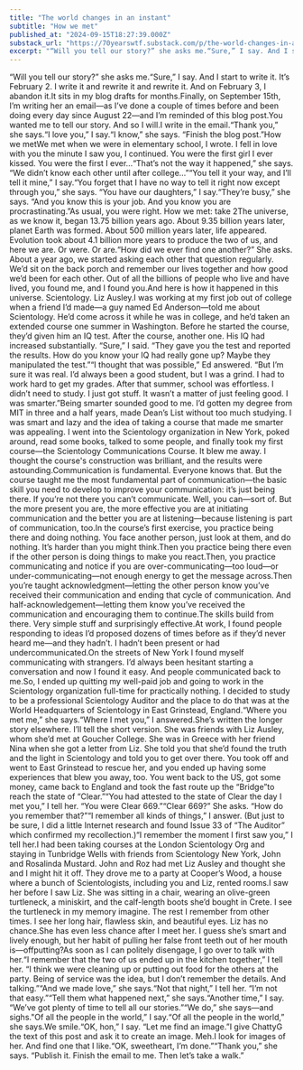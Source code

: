 ```yaml
---
title: "The world changes in an instant"
subtitle: "How we met"
published_at: "2024-09-15T18:27:39.000Z"
substack_url: "https://70yearswtf.substack.com/p/the-world-changes-in-an-instant"
excerpt: "“Will you tell our story?” she asks me.“Sure,” I say. And I start to write it. It’s February 2. I write it and rewrite it and rewrite it. And on February 3, I abandon it."
---
```

“Will you tell our story?” she asks me.“Sure,” I say. And I start to write it. It’s February 2. I write it and rewrite it and rewrite it. And on February 3, I abandon it.It sits in my blog drafts for months.Finally, on September 15th, I’m writing her an email—as I’ve done a couple of times before and been doing every day since August 22—and I’m reminded of this blog post.You wanted me to tell our story. And so I will.I write in the email.“Thank you,” she says.“I love you,” I say.“I know,” she says. “Finish the blog post.”How we metWe met when we were in elementary school, I wrote. I fell in love with you the minute I saw you, I continued. You were the first girl I ever kissed. You were the first I ever…“That’s not the way it happened,” she says. “We didn’t know each other until after college…”“You tell it your way, and I’ll tell it mine,” I say.“You forget that I have no way to tell it right now except through you,” she says. “You have our daughters,” I say.“They’re busy,” she says. “And you know this is your job. And you know you are procrastinating.”As usual, you were right. How we met: take 2The universe, as we know it, began 13.75 billion years ago. About 9.35 billion years later, planet Earth was formed. About 500 million years later, life appeared. Evolution took about 4.1 billion more years to produce the two of us, and here we are. Or were. Or are.“How did we ever find one another?” She asks. About a year ago, we started asking each other that question regularly. We’d sit on the back porch and remember our lives together and how good we’d been for each other. Out of all the billions of people who live and have lived, you found me, and I found you.And here is how it happened in this universe. Scientology. Liz Ausley.I was working at my first job out of college when a friend I’d made—a guy named Ed Anderson—told me about Scientology. He’d come across it while he was in college, and he’d taken an extended course one summer in Washington. Before he started the course, they’d given him an IQ test. After the course, another one. His IQ had increased substantially. “Sure,” I said. “They gave you the test and reported the results. How do you know your IQ had really gone up? Maybe they manipulated the test.”“I thought that was possible,” Ed answered. “But I’m sure it was real. I’d always been a good student, but I was a grind. I had to work hard to get my grades. After that summer, school was effortless. I didn’t need to study. I just got stuff. It wasn’t a matter of just feeling good. I was smarter.”Being smarter sounded good to me. I’d gotten my degree from MIT in three and a half years, made Dean’s List without too much studying. I was smart and lazy and the idea of taking a course that made me smarter was appealing. I went into the Scientology organization in New York, poked around, read some books, talked to some people, and finally took my first course—the Scientology Communications Course. It blew me away. I thought the course's construction was brilliant, and the results were astounding.Communication is fundamental. Everyone knows that. But the course taught me the most fundamental part of communication—the basic skill you need to develop to improve your communication: it’s just being there. If you’re not there you can’t communicate. Well, you can—sort of. But the more present you are, the more effective you are at initiating communication and the better you are at listening—because listening is part of communication, too.In the course’s first exercise, you practice being there and doing nothing. You face another person, just look at them, and do nothing. It’s harder than you might think.Then you practice being there even if the other person is doing things to make you react.Then, you practice communicating and notice if you are over-communicating—too loud—or under-communicating—not enough energy to get the message across.Then you’re taught acknowledgment—letting the other person know you’ve received their communication and ending that cycle of communication. And half-acknowledgement—letting them know you’ve received the communication and encouraging them to continue.The skills build from there. Very simple stuff and surprisingly effective.At work, I found people responding to ideas I’d proposed dozens of times before as if they’d never heard me—and they hadn’t. I hadn’t been present or had undercommunicated.On the streets of New York I found myself communicating with strangers. I’d always been hesitant starting a conversation and now I found it easy. And people communicated back to me.So, I ended up quitting my well-paid job and going to work in the Scientology organization full-time for practically nothing. I decided to study to be a professional Scientology Auditor and the place to do that was at the World Headquarters of Scientology in East Grinstead, England.“Where you met me,” she says.“Where I met you,” I answered.She’s written the longer story elsewhere. I’ll tell the short version. She was friends with Liz Ausley, whom she’d met at Goucher College. She was in Greece with her friend Nina when she got a letter from Liz. She told you that she’d found the truth and the light in Scientology and told you to get over there. You took off and went to East Grinstead to rescue her, and you ended up having some experiences that blew you away, too. You went back to the US, got some money, came back to England and took the fast route up the “Bridge”to reach the state of “Clear.”“You had attested to the state of Clear the day I met you,” I tell her. “You were Clear 669.”“Clear 669?” She asks. “How do you remember that?”“I remember all kinds of things,” I answer. (But just to be sure, I did a little Internet research and found Issue 33 of “The Auditor” which confirmed my recollection.)“I remember the moment I first saw you,” I tell her.I had been taking courses at the London Scientology Org and staying in Tunbridge Wells with friends from Scientology New York, John and Rosalinda Mustard. John and Roz had met Liz Ausley and thought she and I might hit it off. They drove me to a party at Cooper’s Wood, a house where a bunch of Scientologists, including you and Liz, rented rooms.I saw her before I saw Liz. She was sitting in a chair, wearing an olive-green turtleneck, a miniskirt, and the calf-length boots she’d bought in Crete. I see the turtleneck in my memory imagine. The rest I remember from other times. I see her long hair, flawless skin, and beautiful eyes. Liz has no chance.She has even less chance after I meet her. I guess she’s smart and lively enough, but her habit of pulling her false front teeth out of her mouth is—offputting?As soon as I can politely disengage, I go over to talk with her.“I remember that the two of us ended up in the kitchen together,” I tell her. “I think we were cleaning up or putting out food for the others at the party. Being of service was the idea, but I don’t remember the details. And talking.”“And we made love,” she says.“Not that night,” I tell her. “I’m not that easy.”“Tell them what happened next,” she says.“Another time,” I say. “We’ve got plenty of time to tell all our stories.”“We do,” she says—and sighs."Of all the people in the world,” I say.“Of all the people in the world,” she says.We smile.“OK, hon,” I say. “Let me find an image.”I give ChattyG the text of this post and ask it to create an image. Meh.I look for images of her. And find one that I like.“OK, sweetheart, I’m done.”“Thank you,” she says. “Publish it. Finish the email to me. Then let’s take a walk.”
